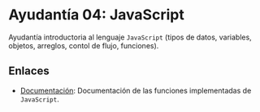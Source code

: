 # Ayudantía 04: JavaScript
Ayudantía introductoria al lenguaje `JavaScript` (tipos de datos, variables, objetos, arreglos, contol de flujo, funciones).

## Enlaces
- [Documentación](https://devdocs.io/javascript/): Documentación de las funciones implementadas de `JavaScript`.
